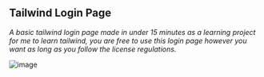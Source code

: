 ## Tailwind Login Page
*A basic tailwind login page made in under 15 minutes as a learning project for me to learn tailwind, you are free to use this login page however you want as long as you follow the license regulations.*

![image](https://user-images.githubusercontent.com/60795606/198696851-4cdde45b-2d17-42e1-9ae8-bce762a81121.png)
